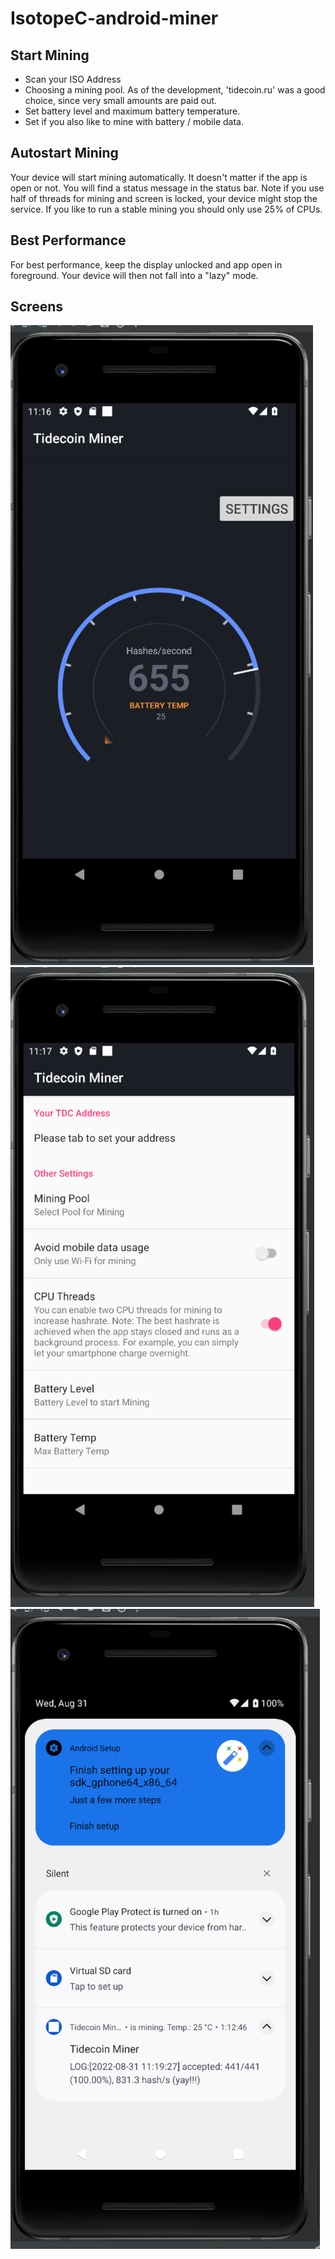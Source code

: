 
# IsotopeC-android-miner

## Start Mining
- Scan your ISO Address
- Choosing a mining pool. As of the development, 'tidecoin.ru' was a good choice, since very small amounts are paid out.
- Set battery level and maximum battery temperature.
- Set if you also like to mine with battery / mobile data.

## Autostart Mining
Your device will start mining automatically.
It doesn't matter if the app is open or not. You will find a status message in the status bar.
Note if you use half of threads for mining and screen is locked, your device might stop the service.
If you like to run a stable mining you should only use 25% of CPUs.


## Best Performance
For best performance, keep the display unlocked and app open in foreground.
Your device will then not fall into a "lazy" mode.

## Screens

![screen](img/01.png)
![screen](img/02.png)
![screen](img/03.png)
